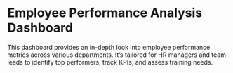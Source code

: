 # Employee Performance Analysis Dashboard
This dashboard provides an in-depth look into employee performance metrics across various departments. It’s tailored for HR managers and team leads to identify top performers, track KPIs, and assess training needs.
